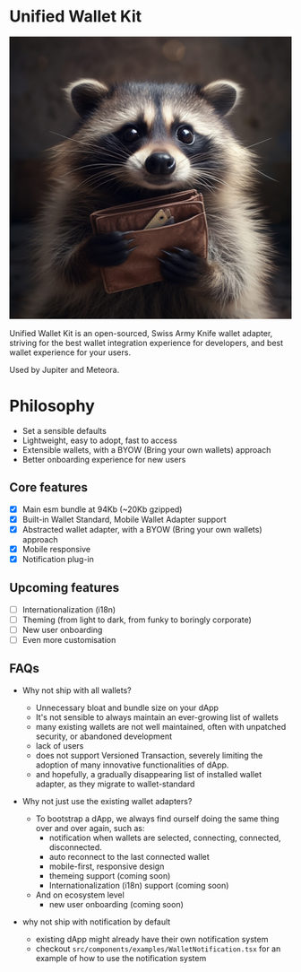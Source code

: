# Unified Wallet Kit
<img src="public/raccoons_wallet.jpg" />

Unified Wallet Kit is an open-sourced, Swiss Army Knife wallet adapter, striving for the best wallet integration experience for developers, and best wallet experience for your users.

Used by Jupiter and Meteora.

# Philosophy
- Set a sensible defaults
- Lightweight, easy to adopt, fast to access
- Extensible wallets, with a BYOW (Bring your own wallets) approach
- Better onboarding experience for new users

## Core features
- [x] Main esm bundle at 94Kb (~20Kb gzipped)
- [x] Built-in Wallet Standard, Mobile Wallet Adapter support
- [x] Abstracted wallet adapter, with a BYOW (Bring your own wallets) approach
- [x] Mobile responsive
- [x] Notification plug-in

## Upcoming features
- [ ] Internationalization (i18n)
- [ ] Theming (from light to dark, from funky to boringly corporate)
- [ ] New user onboarding
- [ ] Even more customisation

## FAQs
- Why not ship with all wallets?
  - Unnecessary bloat and bundle size on your dApp
  - It's not sensible to always maintain an ever-growing list of wallets
  - many existing wallets are not well maintained, often with unpatched security, or abandoned development
  - lack of users
  - does not support Versioned Transaction, severely limiting the adoption of many innovative functionalities of dApp.
  - and hopefully, a gradually disappearing list of installed wallet adapter, as they migrate to wallet-standard

- Why not just use the existing wallet adapters?
  - To bootstrap a dApp, we always find ourself doing the same thing over and over again, such as:
    - notification when wallets are selected, connecting, connected, disconnected.
    - auto reconnect to the last connected wallet
    - mobile-first, responsive design
    - themeing support (coming soon)
    - Internationalization (i18n) support (coming soon)
  - And on ecosystem level
    - new user onboarding (coming soon)

- why not ship with notification by default
  - existing dApp might already have their own notification system
  - checkout `src/components/examples/WalletNotification.tsx` for an example of how to use the notification system
